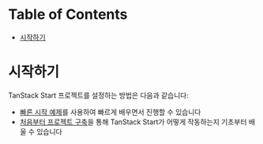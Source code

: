# Table of Contents

- [시작하기](#시작하기)

# 시작하기

TanStack Start 프로젝트를 설정하는 방법은 다음과 같습니다:

<!-- - [TanStack Start CLI](https://github.com/tanstack/start/tree/main/packages/start-cli)를 사용하여 새 프로젝트를 생성하고 진행하면서 배울 수 있습니다 -->

- [빠른 시작 예제](../quick-start)를 사용하여 빠르게 배우면서 진행할 수 있습니다
- [처음부터 프로젝트 구축](../build-from-scratch)을 통해 TanStack Start가 어떻게 작동하는지 기초부터 배울 수 있습니다


